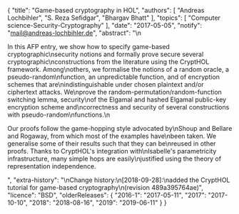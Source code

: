 {
    "title": "Game-based cryptography in HOL",
    "authors": [
        "Andreas Lochbihler",
        "S. Reza Sefidgar",
        "Bhargav Bhatt"
    ],
    "topics": [
        "Computer science-Security-Cryptography"
    ],
    "date": "2017-05-05",
    "notify": "mail@andreas-lochbihler.de",
    "abstract": "\n<p>In this AFP entry, we show how to specify game-based cryptographic\nsecurity notions and formally prove secure several cryptographic\nconstructions from the literature using the CryptHOL framework. Among\nothers, we formalise the notions of a random oracle, a pseudo-random\nfunction, an unpredictable function, and of encryption schemes that are\nindistinguishable under chosen plaintext and/or ciphertext attacks. We\nprove the random-permutation/random-function switching lemma, security\nof the Elgamal and hashed Elgamal public-key encryption scheme and\ncorrectness and security of several constructions with pseudo-random\nfunctions.\n</p><p>Our proofs follow the game-hopping style advocated by\nShoup and Bellare and Rogaway, from which most of the examples have\nbeen taken. We generalise some of their results such that they can be\nreused in other proofs. Thanks to CryptHOL's integration with\nIsabelle's parametricity infrastructure, many simple hops are easily\njustified using the theory of representation independence.</p>",
    "extra-history": "\nChange history:\n[2018-09-28]:\nadded the CryptHOL tutorial for game-based cryptography\n(revision 489a395764ae)",
    "licence": "BSD",
    "olderReleases": {
        "2016-1": "2017-05-11",
        "2017": "2017-10-10",
        "2018": "2018-08-16",
        "2019": "2019-06-11"
    }
}